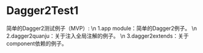 # Dagger2Test1
简单的Dagger2测试例子（MVP）:
\n 1.app module：简单的Dagger2例子。
\n 2.dagger2quanju：关于注入全局注解的例子。
\n 3.dagger2extends：关于component依赖的例子。

